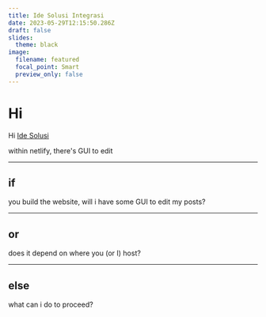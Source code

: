 ```yaml
---
title: Ide Solusi Integrasi
date: 2023-05-29T12:15:50.286Z
draft: false
slides:
  theme: black
image:
  filename: featured
  focal_point: Smart
  preview_only: false
---
```

# Hi

Hi [Ide Solusi](https://www.idesolusi.co.id/)

w﻿ithin netlify, there's GUI to edit

---

## i﻿f

you build the website, will i have some GUI to edit my posts?

---

## o﻿r

does it depend on where you (or I) host?

---

## else

w﻿hat can i do to proceed?